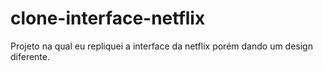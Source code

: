 # clone-interface-netflix

Projeto na qual eu repliquei a interface da netflix porém dando um design diferente.